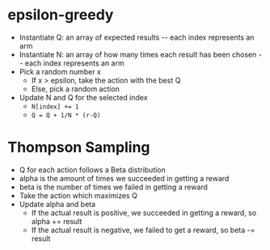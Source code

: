 # epsilon-greedy

- Instantiate Q: an array of expected results -- each index represents an arm
- Instantiate N: an array of how many times each result has been chosen -- each index represents an arm
- Pick a random number x
    - If x > epsilon, take the action with the best Q
    - Else, pick a random action
- Update N and Q for the selected index
    - `N[index] += 1`
    - `Q = Q + 1/N * (r-Q)`

# Thompson Sampling 
- Q for each action follows a Beta distribution
- alpha is the amount of times we succeeded in getting a reward
- beta is the number of times we failed in getting a reward
- Take the action which maximizes Q
- Update alpha and beta
    - If the actual result is positive, we succeeded in getting a reward, so alpha += result
    - If the actual result is negative, we failed to get a reward, so beta -= result

